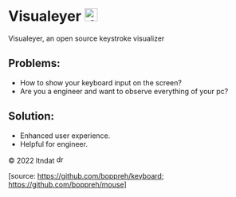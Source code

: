 # Visualeyer <img src="assets/icon.ico" alt="drawing" width="26"/>


Visualeyer, an open source keystroke visualizer



## Problems:

   - How to show your keyboard input on the screen?
   - Are you a engineer and want to observe everything of your pc?

## Solution:

   - Enhanced user experience.
   - Helpful for engineer.


© 2022 ltndat <img src="assets/icon.ico" alt="drawing" width="16"/>

[source: https://github.com/boppreh/keyboard; https://github.com/boppreh/mouse]
